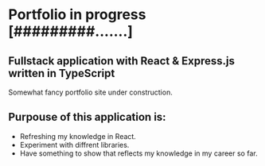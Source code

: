 # Portfolio in progress [#########.......]


## Fullstack application with React & Express.js written in TypeScript
Somewhat fancy portfolio site under construction.

## Purpouse of this application is: 
- Refreshing my knowledge in React.
- Experiment with diffrent libraries.
- Have something to show that reflects my knowledge in my career so far.